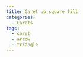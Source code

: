 ```yaml
---
title: Caret up square fill
categories:
  - Carets
tags:
  - caret
  - arrow
  - triangle
---
```

